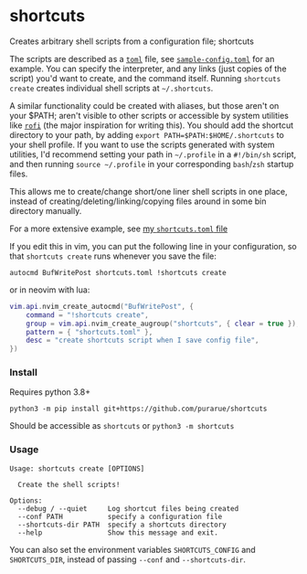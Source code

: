 # shortcuts

Creates arbitrary shell scripts from a configuration file; shortcuts

The scripts are described as a [`toml`](https://github.com/toml-lang/toml) file, see [`sample-config.toml`](./sample-config.toml) for an example. You can specify the interpreter, and any links (just copies of the script) you'd want to create, and the command itself. Running `shortcuts create` creates individual shell scripts at `~/.shortcuts`.

A similar functionality could be created with aliases, but those aren't on your \$PATH; aren't visible to other scripts or accessible by system utilities like [`rofi`](https://github.com/davatorium/rofi) (the major inspiration for writing this). You should add the shortcut directory to your path, by adding `export PATH=$PATH:$HOME/.shortcuts` to your shell profile. If you want to use the scripts generated with system utilities, I'd recommend setting your path in `~/.profile` in a `#!/bin/sh` script, and then running `source ~/.profile` in your corresponding `bash`/`zsh` startup files.

This allows me to create/change short/one liner shell scripts in one place, instead of creating/deleting/linking/copying files around in some bin directory manually.

For a more extensive example, see [my `shortcuts.toml` file](https://purarue.xyz/d/shortcuts.toml?redirect)

If you edit this in vim, you can put the following line in your configuration, so that `shortcuts create` runs whenever you save the file:

```vim
autocmd BufWritePost shortcuts.toml !shortcuts create
```

or in neovim with lua:

```lua
vim.api.nvim_create_autocmd("BufWritePost", {
    command = "!shortcuts create",
    group = vim.api.nvim_create_augroup("shortcuts", { clear = true }),
    pattern = { "shortcuts.toml" },
    desc = "create shortcuts script when I save config file",
})
```

### Install

Requires python 3.8+

`python3 -m pip install git+https://github.com/purarue/shortcuts`

Should be accessible as `shortcuts` or `python3 -m shortcuts`

### Usage

```
Usage: shortcuts create [OPTIONS]

  Create the shell scripts!

Options:
  --debug / --quiet     Log shortcut files being created
  --conf PATH           specify a configuration file
  --shortcuts-dir PATH  specify a shortcuts directory
  --help                Show this message and exit.
```

You can also set the environment variables `SHORTCUTS_CONFIG` and `SHORTCUTS_DIR`, instead of passing `--conf` and `--shortcuts-dir`.
